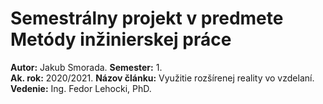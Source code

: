 # Semestrálny projekt v predmete Metódy inžinierskej práce

**Autor:** Jakub Smorada. 
**Semester:** 1.  
**Ak. rok:** 2020/2021. 
**Názov článku:** Využitie rozšírenej reality vo vzdelaní. 
**Vedenie:** Ing. Fedor Lehocki, PhD.  
